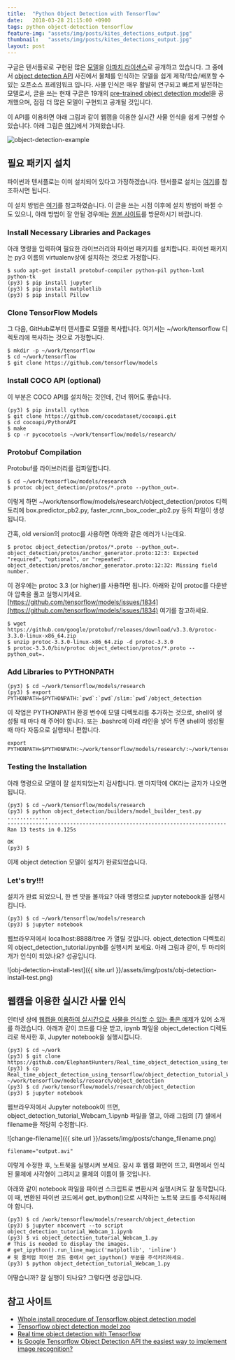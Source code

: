 ```yaml
---
title:  "Python Object Detection with Tensorflow"
date:   2018-03-28 21:15:00 +0900
tags: python object-detection tensorflow
feature-img: "assets/img/posts/kites_detections_output.jpg"
thumbnail:   "assets/img/posts/kites_detections_output.jpg"
layout: post
---
```


구글은 텐서플로로 구현된 많은 [모델](https://github.com/tensorflow/models)을 [아파치 라이센스](https://github.com/tensorflow/models/blob/master/LICENSE)로 공개하고 있습니다.
그 중에서 [object detection API](https://github.com/tensorflow/models/tree/master/research/object_detection) 사진에서 물체를 인식하는 모델을 쉽게 제작/학습/배포할 수 있는 오픈소스 프레임워크 입니다. 사물 인식은 매우 활발히 연구되고 빠르게 발전하는 모델로서, 글을 쓰는 현재 구글은 19개의 [pre-trained object detection model][modelzoo]을 공개했으며, 점점 더 많은 모델이 구현되고 공개될 것입니다.

이 API를 이용하면 아래 그림과 같이 웹캠을 이용한 실시간 사물 인식을 쉽게 구현할 수 있습니다. 아래 그림은 [여기][objexample2]에서 가져왔습니다.

![object-detection-example](https://cdn-images-1.medium.com/max/800/1*W3elu1yPiJ3bpj8MZrmvwA.gif)

## 필요 패키지 설치

파이썬과 텐서플로는 이미 설치되어 있다고 가정하겠습니다. 텐서플로 설치는 [여기](https://www.tensorflow.org/install/)를 참조하시면 됩니다.

이 설치 방법은 [여기][install]를 참고하였습니다. 이 글을 쓰는 시점 이후에 설치 방법이 바뀔 수도 있으니, 아래 방법이 잘 안될 경우에는 [원본 사이트][install]를 방문하시기 바랍니다.


### Install Necessary Libraries and Packages

아래 명령을 입력하여 필요한 라이브러리와 파이썬 패키지를 설치합니다. 파이썬 패키지는 py3 이름의 virtualenv상에 설치하는 것으로 가정합니다.

```
$ sudo apt-get install protobuf-compiler python-pil python-lxml python-tk
(py3) $ pip install jupyter
(py3) $ pip install matplotlib
(py3) $ pip install Pillow
```

### Clone TensorFlow Models

그 다음, GitHub로부터 텐서플로 모델을 복사합니다. 여기서는 ~/work/tensorflow 디렉토리에 복사하는 것으로 가정합니다.

```
$ mkdir -p ~/work/tensorflow
$ cd ~/work/tensorflow
$ git clone https://github.com/tensorflow/models
```

### Install COCO API (optional)

이 부분은 COCO API를 설치하는 것인데, 건너 뛰어도 좋습니다.

```
(py3) $ pip install cython
$ git clone https://github.com/cocodataset/cocoapi.git
$ cd cocoapi/PythonAPI
$ make
$ cp -r pycocotools ~/work/tensorflow/models/research/
```

### Protobuf Compilation

Protobuf를 라이브러리를 컴파일합니다.

```
$ cd ~/work/tensorflow/models/research
$ protoc object_detection/protos/*.proto --python_out=.
```
이렇게 하면 ~/work/tensorflow/models/research/object_detection/protos 디렉토리에 box.predictor_pb2.py, faster_rcnn_box_coder_pb2.py 등의 파일이 생성됩니다.

간혹, old version의 protoc를 사용하면 아래와 같은 에러가 나는데요.

```
$ protoc object_detection/protos/*.proto --python_out=.
object_detection/protos/anchor_generator.proto:12:3: Expected "required", "optional", or "repeated".
object_detection/protos/anchor_generator.proto:12:32: Missing field number.
```

이 경우에는 protoc 3.3 (or higher)를 사용하면 됩니다. 아래와 같이 protoc를 다운받아 압축을 풀고 실행시키세요.
[https://github.com/tensorflow/models/issues/1834](https://github.com/tensorflow/models/issues/1834) 여기를 참고하세요.

```
$ wget https://github.com/google/protobuf/releases/download/v3.3.0/protoc-3.3.0-linux-x86_64.zip
$ unzip protoc-3.3.0-linux-x86_64.zip -d protoc-3.3.0
$ protoc-3.3.0/bin/protoc object_detection/protos/*.proto --python_out=.
```

### Add Libraries to PYTHONPATH

```
(py3) $ cd ~/work/tensorflow/models/research
(py3) $ export PYTHONPATH=$PYTHONPATH:`pwd`:`pwd`/slim:`pwd`/object_detection
```
이 작업은 PYTHONPATH 환경 변수에 모델 디렉토리를 추가하는 것으로, shell이 생성될 때 마다 해 주어야 합니다. 또는 .bashrc에 아래 라인을 넣어 두면 shell이 생성될 때 마다 자동으로 실행되니 편합니다.

```
export PYTHONPATH=$PYTHONPATH:~/work/tensorflow/models/research/:~/work/tensorflow/models/research/slim:~/work/tensorflow/models/research/object_detection/
```

### Testing the Installation

아래 명령으로 모델이 잘 설치되었는지 검사합니다. 맨 마지막에 OK라는 글자가 나오면 됩니다.

```
(py3) $ cd ~/work/tensorflow/models/research
(py3) $ python object_detection/builders/model_builder_test.py
.............
----------------------------------------------------------------------
Ran 13 tests in 0.125s

OK
(py3) $
```

이제 object detection 모델이 설치가 완료되었습니다.

### Let's try!!!

설치가 완료 되었으니, 한 번 맛을 볼까요? 아래 명령으로 jupyter notebook을 실행시킵니다.

```
(py3) $ cd ~/work/tensorflow/models/research
(py3) $ jupyter notebook
```
웹브라우저에서 localhost:8888/tree 가 열릴 것입니다. object_detection 디렉토리의 object_detection_tutorial.ipynb를 실행시켜 보세요. 아래 그림과 같이, 두 마리의 개가 인식이 되었나요? 성공입니다.

![obj-detection-install-test]({{ site.url }}/assets/img/posts/obj-detection-install-test.png)


## 웹캠을 이용한 실시간 사물 인식

인터넷 상에 [웹캠을 이용하여 실시간으로 사물을 인식할 수 있는 좋은 예제](objexample1)가 있어 소개를 하겠습니다. 아래과 같이 코드를 다운 받고, ipynb 파일을 object_detection 디렉토리로 복사한 후, Jupyter notebook을 실행시킵니다.

```
(py3) $ cd ~/work
(py3) $ git clone https://github.com/ElephantHunters/Real_time_object_detection_using_tensorflow
(py3) $ cp Real_time_object_detection_using_tensorflow/object_detection_tutorial_Webcam_1.ipynb ~/work/tensorflow/models/research/object_detection
(py3) $ cd /work/tensorflow/models/research/object_detection
(py3) $ jupyter notebook
```

웹브라우저에서 Jupyter notebook이 뜨면, object_detection_tutorial_Webcam_1.ipynb 파일을 열고, 아래 그림의 \[7\] 셀에서 filename을 적당히 수정합니다.

![change-filename]({{ site.url }}/assets/img/posts/change_filename.png)

```
filename="output.avi"
```

이렇게 수정한 후, 노트북을 실행시켜 보세요. 잠시 후 웹캠 화면이 뜨고, 화면에서 인식된 물체에 사각형이 그려지고 물체의 이름이 뜰 것입니다.

아래와 같이 notebook 파일을 파이썬 스크립트로 변환시켜 실행시켜도 잘 동작합니다. 이 때, 변환된 파이썬 코드에서 get_ipython()으로 시작하는 노트북 코드를 주석처리해야 합니다.

```
(py3) $ cd /work/tensorflow/models/research/object_detection
(py3) $ jupyter nbconvert --to script object_detection_tutorial_Webcam_1.ipynb
(py3) $ vi object_detection_tutorial_Webcam_1.py
# This is needed to display the images.
# get_ipython().run_line_magic('matplotlib', 'inline')
# 윗 줄처럼 파이썬 코드 중에서 get_ipython() 부분을 주석처리하세요.
(py3) $ python object_detection_tutorial_Webcam_1.py
```

어떻습니까? 잘 실행이 되나요? 그렇다면 성공입니다.

## 참고 사이트

* [Whole install procedure of Tensorflow object detection model][install]
* [Tensorflow object detection model zoo][modelzoo]
* [Real time object detection with Tensorflow][objexample1]
* [Is Google Tensorflow Object Detection API the easiest way to implement image recognition?][objexample2]

[install]:https://github.com/tensorflow/models/blob/master/research/object_detection/g3doc/installation.md
[modelzoo]: https://github.com/tensorflow/models/blob/master/research/object_detection/g3doc/detection_model_zoo.md
[objexample1]:https://towardsdatascience.com/real-time-object-detection-with-tensorflow-detection-model-e7fd20421d5d
[objexample2]: https://towardsdatascience.com/is-google-tensorflow-object-detection-api-the-easiest-way-to-implement-image-recognition-a8bd1f500ea0
[maskexample]: https://towardsdatascience.com/using-tensorflow-object-detection-to-do-pixel-wise-classification-702bf2605182
